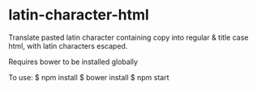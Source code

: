 # latin-character-html
Translate pasted latin character containing copy into regular &amp; title case html, with latin characters escaped.

Requires bower to be installed globally

To use: 
$ npm install
$ bower install
$ npm start